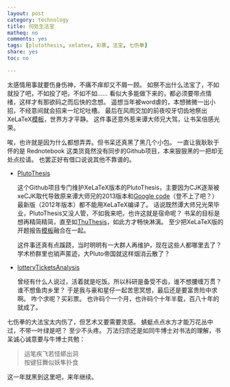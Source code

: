 ```yaml
---
layout: post 
category: technology
title: 何处生法宝
matheq: no
comments: yes
tags: [plutothesis, xelatex, 彩票, 法宝, 七伤拳]
share: yes
toc: no

---
```


太感情用事就要伤身伤神，不痛不痒却又不屑一顾。
如祭不出什么法宝了，不如就投了吧，不如投了吧，不如不如……
看似大多能做下来的，都必须要带点情绪，这样才有那欲码之而后快的念想。
遥想当年被word虐的，本想微微一出小招，不经意间就会招来一坨坨吐槽。
最后在风雨交加的前夜咬牙切齿地祭出XeLaTeX[模板](https://dustincys.github.io/cn/2013/11/nefulatex/)，世界方才平静。
这件事还意外惹来谭大师兄大驾，让书呆倍感光荣。

唉，也许就是因为什么都想弄弄。但书呆还真黑了黑几个小包。
一直让我耿耿于怀的是 Rednotebook 这类货竟然没有同步的Github项目，本来狠狠黑的一把却无处点拉请。
也罢正好有借口说说其他不靠谱的。

- [PlutoThesis](https://dustincys.github.io/PlutoThesis/)

    这个Github项目专门维护XeLaTeX版本的PlutoThesis，主要因为CJK逐渐被xeCJK取代导致原来谭大师兄的2013版本和[Google code](https://code.google.com/p/plutothesis/)（登不上了吧？）最新版（2012年版本）都不能用XeLaTeX编译了。
话说既然谭大师兄光荣毕业，PlutoThesis又没人管，不如我来吧，也许这就是宿命呢？
书呆的目标是想再精简精简，直至如[ThuThesis](https://github.com/xueruini/thuthesis "ThuThesis")，如此方才畅快淋漓。
至少把XeLaTeX版的开题报告[模板](https://github.com/dustincys/PlutoThesisProposal)融合在一起。

    这件事还真有点蹊跷，当时明明有一大群人再维护，现在这些人都哪里去了？
学术桥群里也销声匿迹，大Pluto帝国就这样烟消云散了？

- [lotteryTicketsAnalysis](https://github.com/jackmh/lotteryTicketsAnalysis)

    曾经有什么人说过，活着就是吃饭。所以科研是备受不齿，谁不想腰缠万贯？谁不想鱼肉乡里？
于是我与豪和星仔一起苦思冥想，最后还是要富贵险中求啊。
咋个求呢？买彩票。
也许码个一个月，也许码个十年半载，百八十年的就成了。

七伤拳的大法宝太内伤了，但艺术又要需要灵感。
蜻蜓点点水方才能万花丛中过，不带一叶绿是吧？
至少不头疼。
万法归宗还是如同牛博士对书法的理解，书呆诚心诚意要与牛博士共勉：

> 运笔疾飞若怪蟒出洞  
> 按键狂舞似妖隼扑食

这一年就黑到这里吧，来年继续。

